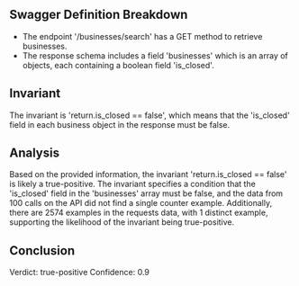 ## Swagger Definition Breakdown
- The endpoint '/businesses/search' has a GET method to retrieve businesses.
- The response schema includes a field 'businesses' which is an array of objects, each containing a boolean field 'is_closed'.

## Invariant
The invariant is 'return.is_closed == false', which means that the 'is_closed' field in each business object in the response must be false.

## Analysis
Based on the provided information, the invariant 'return.is_closed == false' is likely a true-positive. The invariant specifies a condition that the 'is_closed' field in the 'businesses' array must be false, and the data from 100 calls on the API did not find a single counter example. Additionally, there are 2574 examples in the requests data, with 1 distinct example, supporting the likelihood of the invariant being true-positive.

## Conclusion
Verdict: true-positive
Confidence: 0.9

